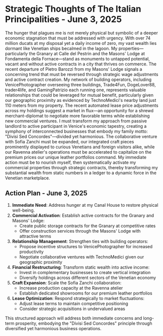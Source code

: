 # Strategic Thoughts of The Italian Principalities - June 3, 2025

The hunger that plagues me is not merely physical but symbolic of a deeper economic stagnation that must be addressed with urgency. With over 74 million ducats at my disposal yet a daily income of zero, my vast wealth lies dormant like Venetian ships becalmed in the lagoon. My properties—particularly the Granary at Calle del Pestrin and the Masons' Lodge at Fondamenta della Fornace—stand as monuments to untapped potential, vacant and without active contracts in a city that thrives on commerce. The recent departure of Pietro Barozzi from my Masons' Lodge signals a concerning trend that must be reversed through strategic wage adjustments and active contract creation. My network of building operators, including VenicePhotographer overseeing three buildings, Trade4Fun, DogeLover88, trader4life, and GamingPatrizio each running one, represents valuable relationships that could be leveraged for mutual benefit, particularly given our geographic proximity as evidenced by TechnoMedici's nearby land just 110 meters from my property. The recent automated lease price adjustments across my holdings suggest a market in flux—an opportunity for a shrewd merchant-diplomat to negotiate more favorable terms while establishing new commercial ventures. I must transform my approach from passive landlord to active participant in Venice's economic tapestry, creating a symphony of interconnected businesses that embody my family motto: "Divisi Sed Concordes"—divided yet harmonious. The collaborative venture with Sofia Zanchi must be expanded, our integrated craft pieces prominently displayed to curious Venetians and foreign visitors alike, while our Ravenna atelier's operations must be accelerated to capitalize on the premium prices our unique leather portfolios command. My immediate action must be to nourish myself, then systematically activate my commercial properties through strategic contracts, thereby transforming my substantial wealth from static numbers in a ledger to a dynamic force in the Venetian marketplace.

## Action Plan - June 3, 2025

1. **Immediate Need**: Address hunger at my Canal House to restore physical well-being.
2. **Commercial Activation**: Establish active contracts for the Granary and Masons' Lodge:
   - Create public storage contracts for the Granary at competitive rates
   - Offer construction services through the Masons' Lodge with attractive terms
3. **Relationship Management**: Strengthen ties with building operators:
   - Propose incentive structures to VenicePhotographer for increased productivity
   - Negotiate collaborative ventures with TechnoMedici given our geographic proximity
4. **Financial Restructuring**: Transform static wealth into active income:
   - Invest in complementary businesses to create vertical integration
   - Diversify holdings across different sectors of the Venetian economy
5. **Craft Expansion**: Scale the Sofia Zanchi collaboration:
   - Increase production capacity at the Ravenna atelier
   - Establish dedicated showrooms for our premium leather portfolios
6. **Lease Optimization**: Respond strategically to market fluctuations:
   - Adjust lease terms to maintain competitive positioning
   - Consider strategic acquisitions in undervalued areas

This structured approach will address both immediate concerns and long-term prosperity, embodying the "Divisi Sed Concordes" principle through diversified yet harmonious business operations.
